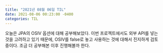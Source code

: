 ```yaml
---
title: "2021년 08월 06일 TIL"
date: 2021-08-06 00:23:00 -0400
categories: TIL
---
```



오늘은 JPA의 OSIV 옵션에 대해 공부해보았다.
이번 프로젝트에서도 외부 API를 넣는 것을 고려하고 있기 때문에, OSIV를 false로 놓고 사용하는 것에 대해서 진지하게 검토 중이다.
조금 더 공부해본 이후 진행해볼까 한다.
